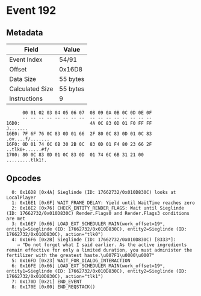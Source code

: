 # Event 192

## Metadata

| Field           | Value    |
|-----------------|----------|
| Event Index     | 54/91    |
| Offset          | 0x16D8   |
| Data Size       | 55 bytes |
| Calculated Size | 55 bytes |
| Instructions    | 9        |

```
      00 01 02 03 04 05 06 07  08 09 0A 0B 0C 0D 0E 0F
      -- -- -- -- -- -- -- --  -- -- -- -- -- -- -- --
16D0:                          4A 0C 83 0D 01 F0 FF FF          J.......
16E0: 7F 6F 76 0C 83 0D 01 66  2F 80 0C 83 0D 01 0C 83  .ov....f/.......
16F0: 0D 01 74 6C 6B 30 2B 0C  83 0D 01 F4 80 23 66 2F  ..tlk0+......#f/
1700: 80 0C 83 0D 01 0C 83 0D  01 74 6C 6B 31 21 00     .........tlk1!. 
```

## Opcodes

```
  0: 0x16D8 [0x4A] Sieglinde (ID: 17662732/0x010D830C) looks at LocalPlayer
  1: 0x16E1 [0x6F] WAIT_FRAME_DELAY: Yield until WaitTime reaches zero
  2: 0x16E2 [0x76] CHECK_ENTITY_RENDER_FLAGS: Wait until Sieglinde (ID: 17662732/0x010D830C) Render.Flags0 and Render.Flags3 conditions are met
  3: 0x16E7 [0x66] LOAD_EXT_SCHEDULER_MAIN(work_offset=19*, entity1=Sieglinde (ID: 17662732/0x010D830C), entity2=Sieglinde (ID: 17662732/0x010D830C), action="tlk0")
  4: 0x16F6 [0x2B] Sieglinde (ID: 17662732/0x010D830C) [8333*]:
    → "Do not forget what I said earlier. As the active ingredients remain effective for only a limited duration, you must administer the fertilizer with the greatest haste.\u007F1\u0000\u0007"
  5: 0x16FD [0x23] WAIT_FOR_DIALOG_INTERACTION
  6: 0x16FE [0x66] LOAD_EXT_SCHEDULER_MAIN(work_offset=19*, entity1=Sieglinde (ID: 17662732/0x010D830C), entity2=Sieglinde (ID: 17662732/0x010D830C), action="tlk1")
  7: 0x170D [0x21] END_EVENT
  8: 0x170E [0x00] END_REQSTACK()
```

